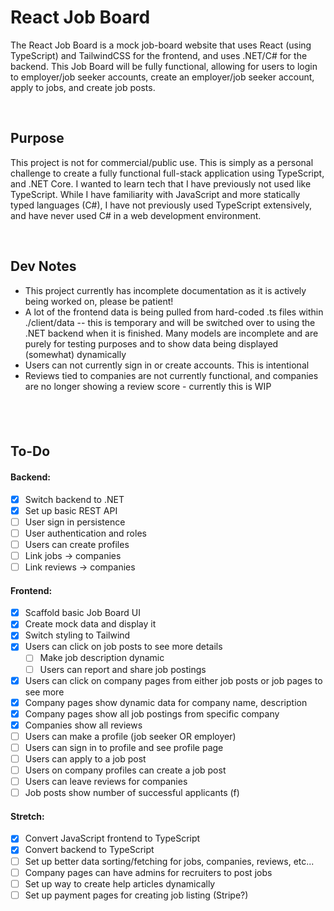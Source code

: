 # React Job Board  

The React Job Board is a mock job-board website that uses React (using TypeScript) and TailwindCSS for the frontend, and uses .NET/C# for the backend. 
This Job Board will be fully functional, allowing for users to login to employer/job seeker accounts, create an employer/job seeker account, apply to jobs, and create job posts.

&nbsp;

## Purpose

This project is not for commercial/public use. This is simply as a personal challenge to create a fully functional full-stack application using TypeScript, and .NET Core. I wanted to learn tech that I have previously not used like TypeScript. While I have familiarity with JavaScript and more statically typed languages (C#), I have not previously used TypeScript extensively, and have never used C# in a web development environment. 


&nbsp;
## Dev Notes

+ This project currently has incomplete documentation as it is actively being worked on, please be patient!
+ A lot of the frontend data is being pulled from hard-coded .ts files within ./client/data -- this is temporary and will be switched over to using the .NET backend when it is finished. Many models are incomplete and are purely for testing purposes and to show data being displayed (somewhat) dynamically
+ Users can not currently sign in or create accounts. This is intentional
+ Reviews tied to companies are not currently functional, and companies are no longer showing a review score - currently this is WIP



&nbsp;
---
## To-Do  
#### Backend:
- [x] Switch backend to .NET
- [x] Set up basic REST API
- [ ] User sign in persistence
- [ ] User authentication and roles
- [ ] Users can create profiles
- [ ] Link jobs -> companies
- [ ] Link reviews -> companies

#### Frontend:
- [x] Scaffold basic Job Board UI
- [x] Create mock data and display it
- [x] Switch styling to Tailwind
- [x] Users can click on job posts to see more details
    - [ ] Make job description dynamic
    - [ ] Users can report and share job postings
- [x] Users can click on company pages from either job posts or job pages to see more
- [x] Company pages show dynamic data for company name, description
- [x] Company pages show all job postings from specific company
- [x] Companies show all reviews
- [ ] Users can make a profile (job seeker OR employer)
- [ ] Users can sign in to profile and see profile page
- [ ] Users can apply to a job post
- [ ] Users on company profiles can create a job post
- [ ] Users can leave reviews for companies
- [ ] Job posts show number of successful applicants (f)

#### Stretch:  
- [x] Convert JavaScript frontend to TypeScript
- [x] Convert backend to TypeScript
- [ ] Set up better data sorting/fetching for jobs, companies, reviews, etc...
- [ ] Company pages can have admins for recruiters to post jobs
- [ ] Set up way to create help articles dynamically
- [ ] Set up payment pages for creating job listing (Stripe?)